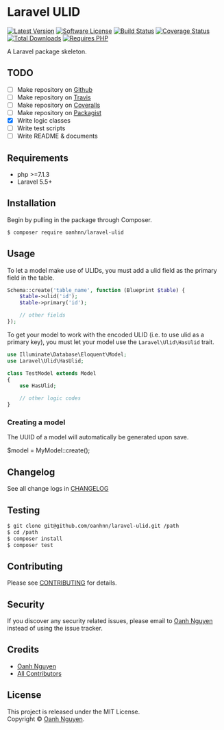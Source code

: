 # Laravel ULID

[![Latest Version](https://img.shields.io/packagist/v/oanhnn/laravel-ulid.svg)](https://packagist.org/packages/oanhnn/laravel-ulid)
[![Software License](https://img.shields.io/github/license/oanhnn/laravel-ulid.svg)](LICENSE)
[![Build Status](https://img.shields.io/travis/oanhnn/laravel-ulid/master.svg)](https://travis-ci.org/oanhnn/laravel-ulid)
[![Coverage Status](https://img.shields.io/coveralls/github/oanhnn/laravel-ulid/master.svg)](https://coveralls.io/github/oanhnn/laravel-ulid?branch=master)
[![Total Downloads](https://img.shields.io/packagist/dt/oanhnn/laravel-ulid.svg)](https://packagist.org/packages/oanhnn/laravel-ulid)
[![Requires PHP](https://img.shields.io/travis/php-v/oanhnn/laravel-ulid.svg)](https://travis-ci.org/oanhnn/laravel-ulid)

A Laravel package skeleton.

## TODO

- [ ] Make repository on [Github](https://github.com)
- [ ] Make repository on [Travis](https://travis.org)
- [ ] Make repository on [Coveralls](https://coveralls.io)
- [ ] Make repository on [Packagist](https://packagist.org)
- [x] Write logic classes
- [ ] Write test scripts
- [ ] Write README & documents

## Requirements

* php >=7.1.3
* Laravel 5.5+

## Installation

Begin by pulling in the package through Composer.

```bash
$ composer require oanhnn/laravel-ulid
```

## Usage

To let a model make use of ULIDs, you must add a ulid field as the primary field in the table.

```php
Schema::create('table_name', function (Blueprint $table) {
    $table->ulid('id');
    $table->primary('id');

    // other fields
});
```

To get your model to work with the encoded ULID (i.e. to use ulid as a primary key), you must let your model use the `Laravel\Ulid\HasUlid` trait.

```php
use Illuminate\Database\Eloquent\Model;
use Laravel\Ulid\HasUlid;

class TestModel extends Model
{
    use HasUlid;

    // other logic codes
}
```

### Creating a model
The UUID of a model will automatically be generated upon save.

$model = MyModel::create();

## Changelog

See all change logs in [CHANGELOG](CHANGELOG.md)

## Testing

```bash
$ git clone git@github.com/oanhnn/laravel-ulid.git /path
$ cd /path
$ composer install
$ composer test
```

## Contributing

Please see [CONTRIBUTING](CONTRIBUTING.md) for details.

## Security

If you discover any security related issues, please email to [Oanh Nguyen](mailto:oanhnn.bk@gmail.com) instead of 
using the issue tracker.

## Credits

- [Oanh Nguyen](https://github.com/oanhnn)
- [All Contributors](../../contributors)

## License

This project is released under the MIT License.   
Copyright © [Oanh Nguyen](https://oanhnn.github.io).

